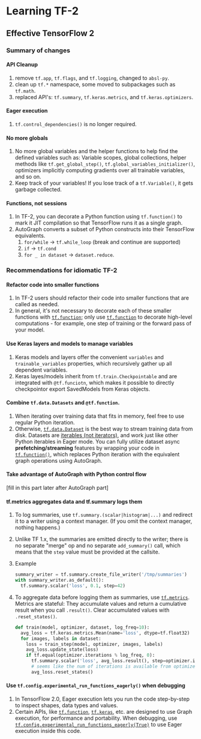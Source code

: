# Learning TF-2

## Effective TensorFlow 2

### Summary of changes

#### API Cleanup

1. remove `tf.app`, `tf.flags`, and `tf.logging`, changed to `absl-py`.
2. clean up `tf.*` namespace, some moved to subpackages such as `tf.math`.
3. replaced API's: `tf.summary`, `tf.keras.metrics`, and `tf.keras.optimizers`.

#### Eager execution

1. `tf.control_dependencies()` is no longer required.

#### No more globals

1. No more global variables and the helper functions to help find the defined variables such as:  Variable scopes, global collections, helper methods like `tf.get_global_step()`, `tf.global_variables_initializer()`, optimizers implicitly computing gradients over all trainable variables, and so on.
2. Keep track of your variables! If you lose track of a `tf.Variable()`, it gets garbage collected.

#### Functions, not sessions

1. In TF-2, you can decorate a Python function using `tf.function()` to mark it JIT compilation so that TensorFlow runs it as a single graph.
2. AutoGraph converts a subset of Python constructs into their TensorFlow equivalents.
   1. `for/while` -> `tf.while_loop` (break and continue are supported)
   2. `if` -> `tf.cond`
   3. `for _ in dataset` -> `dataset.reduce`.

### Recommendations for idiomatic TF-2

#### Refactor code into smaller functions

1. In TF-2 users should refactor their code into smaller functions that are called as needed.
2. In general, it's not necessary to decorate each of these smaller functions with [`tf.function`](https://www.tensorflow.org/api_docs/python/tf/function); only use [`tf.function`](https://www.tensorflow.org/api_docs/python/tf/function) to decorate high-level computations - for example, one step of training or the forward pass of your model.

#### Use Keras layers and models to manage variables

1. Keras models and layers offer the convenient `variables` and `trainable_variables` properties, which recursively gather up all dependent variables.
2. Keras layes/models inherit from `tf.train.Checkpointable` and are integrated with `@tf.funciotn`, which makes it possible to directly checkpointor export SavedModels from Keras objects.

#### Combine `tf.data.Datasets` and `@tf.function`.

1. When iterating over training data that fits in memory, feel free to use regular Python iteration. 
2. Otherwise, [`tf.data.Dataset`](https://www.tensorflow.org/api_docs/python/tf/data/Dataset) is the best way to stream training data from disk. Datasets are [iterables (not iterators)](https://docs.python.org/3/glossary.html#term-iterable), and work just like other Python iterables in Eager mode. You can fully utilize dataset async __prefetching/streaming__ features by wrapping your code in [`tf.function()`](https://www.tensorflow.org/api_docs/python/tf/function), which replaces Python iteration with the equivalent graph operations using AutoGraph.

#### Take advantage of AutoGraph with Python control flow

[fill in this part later after AutoGraph part]

#### tf.metrics aggregates data and tf.summary logs them

1. To log summaries, use `tf.summary.(scalar|histogram|...)` and redirect it to a writer using a context manager. (If you omit the context manager, nothing happens.) 

2. Unlike TF 1.x, the summaries are emitted directly to the writer; there is no separate "merge" op and no separate `add_summary()` call, which means that the `step` value must be provided at the callsite.

3. Example

   ```python
   summary_writer = tf.summary.create_file_writer('/tmp/summaries')
   with summary_writer.as_default():
     tf.summary.scalar('loss', 0.1, step=42)
   ```

4. To aggregate data before logging them as summaries, use [`tf.metrics`](https://www.tensorflow.org/api_docs/python/tf/keras/metrics). Metrics are stateful: They accumulate values and return a cumulative result when you call `.result()`. Clear accumulated values with `.reset_states()`.

   ```python
   def train(model, optimizer, dataset, log_freq=10):
     avg_loss = tf.keras.metrics.Mean(name='loss', dtype=tf.float32)
     for images, labels in dataset:
       loss = train_step(model, optimizer, images, labels)
       avg_loss.update_state(loss)
       if tf.equal(optimizer.iterations % log_freq, 0):
         tf.summary.scalar('loss', avg_loss.result(), step=optimizer.iterations)
         # seems like the num of iterations is available from optimizer object
         avg_loss.reset_states()
   ```

#### Use `tf.config.experimental_run_functions_eagerly()` when debugging

1. In TensorFlow 2.0, Eager execution lets you run the code step-by-step to inspect shapes, data types and values. 
2. Certain APIs, like [`tf.function`](https://www.tensorflow.org/api_docs/python/tf/function), [`tf.keras`](https://www.tensorflow.org/api_docs/python/tf/keras), etc. are designed to use Graph execution, for performance and portability. When debugging, use [`tf.config.experimental_run_functions_eagerly(True)`](https://www.tensorflow.org/api_docs/python/tf/config/experimental_run_functions_eagerly) to use Eager execution inside this code.

